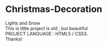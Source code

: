 # Christmas-Decoration
Lights and Snow<br>
This is little project is old , but beautiful<br>
PROJECT LANGUAGE : HTML5 / CSS3.<br>
Thanks!
